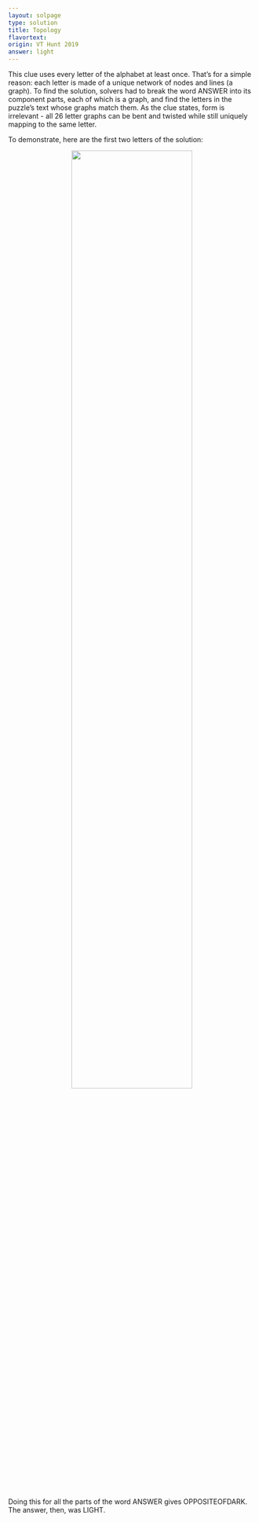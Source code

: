 ```yaml
---
layout: solpage
type: solution
title: Topology
flavortext: 
origin: VT Hunt 2019
answer: light
---
```


This clue uses every letter of the alphabet at least once. That’s for a simple reason: each letter is made of a unique network of nodes and lines (a graph). To find the solution, solvers had to break the word ANSWER into its component parts, each of which is a graph, and find the letters in the puzzle’s text whose graphs match them. As the clue states, form is irrelevant - all 26 letter graphs can be bent and twisted while still uniquely mapping to the same letter.

To demonstrate, here are the first two letters of the solution:

<p align="center">
  <img src="{{site.imgurl}}/topologysol.png" width="70%" />
</p>

Doing this for all the parts of the word ANSWER gives OPPOSITEOFDARK. The answer, then, was LIGHT. 

